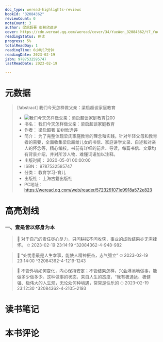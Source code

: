 ```yaml
---
doc_type: weread-highlights-reviews
bookId: "32084362"
reviewCount: 0
noteCount: 3
author: 梁启超著 彭树欣选评
cover: https://cdn.weread.qq.com/weread/cover/34/YueWen_32084362/t7_YueWen_32084362.jpg
readingStatus: 在读
progress: 5%
totalReadDay: 1
readingTime: 0小时17分钟
readingDate: 2023-02-19
isbn: 9787532595747
lastReadDate: 2023-02-19

---
```

# 元数据
> [!abstract] 我们今天怎样做父亲：梁启超谈家庭教育
> - ![ 我们今天怎样做父亲：梁启超谈家庭教育|200](https://cdn.weread.qq.com/weread/cover/34/YueWen_32084362/t7_YueWen_32084362.jpg)
> - 书名： 我们今天怎样做父亲：梁启超谈家庭教育
> - 作者： 梁启超著 彭树欣选评
> - 简介： 为了完整体现梁氏家庭教育的理念和实践，针对年轻父母和教育者的需要，全面收集梁启超给儿女的书信、家庭讲学文录、自述和对亲人的怀念等，精心编校，书前有详细的前言、导读，每篇书信、文章均有背景介绍，并对所涉人物、难懂词语加以注释。
> - 出版时间： 2020-05-01 00:00:00
> - ISBN： 9787532595747
> - 分类： 教育学习-育儿
> - 出版社： 上海古籍出版社
> - PC地址：https://weread.qq.com/web/reader/5723291071e9918a572e823

# 高亮划线

### 一、壹是皆以修身为本

> 📌 对于自己的责任尽心尽力，只问耕耘不问收获，事业的成败结果亦无需挂怀。 
> ⏱ 2023-02-19 23:14:19 ^32084362-4-948-982

> 📌 “处忧患最是人生幸事，能使人精神振奋，志气强立” 
> ⏱ 2023-02-19 23:14:00 ^32084362-4-1219-1243

> 📌 不管外境如何变化，内心保持安定；不管结果怎样，兴会淋漓地做事，能做多少做多少。这种做事的状态，来自人生的态度，“我有极通达、极健强、极伟大的人生观，无论处何种境遇，常常是快乐的 
> ⏱ 2023-02-19 23:12:30 ^32084362-4-2105-2193

# 读书笔记

# 本书评论

